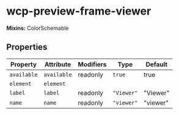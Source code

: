 # wcp-preview-frame-viewer

**Mixins:** ColorSchemable

## Properties

| Property    | Attribute   | Modifiers | Type       | Default  |
|-------------|-------------|-----------|------------|----------|
| `available` | `available` | readonly  | `true`     | true     |
| `element`   | `element`   |           |            |          |
| `label`     | `label`     | readonly  | `"Viewer"` | "Viewer" |
| `name`      | `name`      | readonly  | `"viewer"` | "viewer" |
